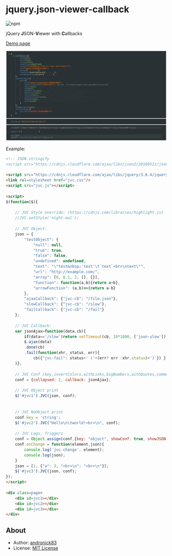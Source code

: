 # jquery.json-viewer-callback

![npm](https://img.shields.io/npm/l/jquery.json-viewer.svg)

jQuery **J**SON-**V**iewer with **C**allbacks

[Demo page](https://andronick83.github.io/jquery.json-viewer-callback/demo.html)

![Screenshot](screenshot.png)

Example:
```html
<!-- JSON.stringify
<script src="https://cdnjs.cloudflare.com/ajax/libs/json2/20160511/json2.min.js"></script> -->

<script src="https://cdnjs.cloudflare.com/ajax/libs/jquery/3.6.4/jquery.min.js"></script>
<link rel=stylesheet href="jvc.css"/>
<script src="jvc.js"></script>

<script>
$(function($){
	
	// JVC Style override: (https://cdnjs.com/libraries/highlight.js)
	//JVC.setStyle('night-owl');
	
	// JVC Object:
	json = {
		"testObject": {
			"null": null,
			"true": true,
			"false": false,
			"undefined": undefined,
			"text": "\"text&nbsp;'text'\t`text`<br>\ntext\"",
			"url": "http://example.com/",
			"array": [0, 0.1, 2, [], {}],
			"function": function(a,b){return a+b},
			"arrowFunction": (a,b)=>{return a-b}
		},
		"ajaxCallback": {"jvc-cb": "/file.json"},
		"slowCallback": {"jvc-cb": "/slow"},
		"failCallback": {"jvc-cb": "/fail"}
	};
	
	// JVC Callback:
	var jsonAjax=function(data,cb){
		if(data=='/slow')return setTimeout(cb, 10*1000, ['json-slow']);
		$.ajax(data)
		.done(cb)
		.fail(function(xhr, status, err){
			cb({"jvc-fail": status+' ('+(err? err :xhr.status)+')'}) }
	)};
	
	// JVC Conf (key,invertColors,withLinks,bigNumbers,withQuotes,commentSelect,tab,collapsed,showConf,showJSON,debug,error,callback,onChange)
	conf = {collapsed: 2, callback: jsonAjax};
	
	// JVC Object print
	$('#jvc1').JVC(json, conf);
	
	
	// JVC NoObject print
	conf.key = 'string';
	$('#jvc2').JVC("Hello\n\tworld!<br>\n", conf);
	
	// JVC Logs, Triggers
	conf = Object.assign(conf,{key: "object", showConf: true, showJSON: true, withQuotes: true, commentSelect: true, collapsed: true})
	conf.onChange = function(element,json){
		console.log('jvc-change', element);
		console.log(json);
	}
	json = [1, {"a": 3, "<br>\n": "<br>\n"}];
	$('#jvc3').JVC(json, conf);
});
</script>

<div class=page>
	<div id=jvc1></div>
	<div id=jvc2></div>
	<div id=jvc3></div>
</div>
```

## About

- Author: [andronick83](andronick.mail@gmail.com)
- License: [MIT License](http://opensource.org/licenses/MIT)
